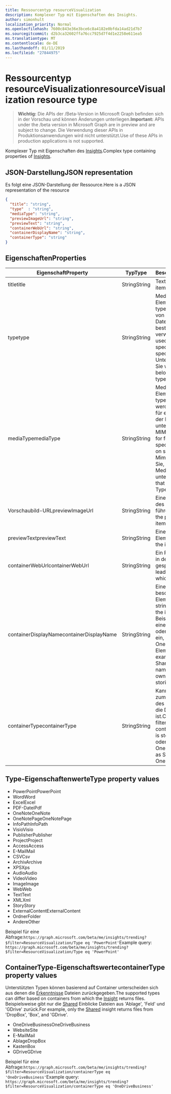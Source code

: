 ```yaml
---
title: Ressourcentyp resourceVisualization
description: Komplexer Typ mit Eigenschaften des Insights.
author: simonhult
localization_priority: Normal
ms.openlocfilehash: 7600c843e36e3bce6c8a4182e0bfda14ad21d7b7
ms.sourcegitcommit: d2b3ca32602ffa76cc7925d7f4d1e2258e611ea5
ms.translationtype: MT
ms.contentlocale: de-DE
ms.lasthandoff: 01/11/2019
ms.locfileid: "27844975"
---
```

# <a name="resourcevisualization-resource-type"></a><span data-ttu-id="615d0-103">Ressourcentyp resourceVisualization</span><span class="sxs-lookup"><span data-stu-id="615d0-103">resourceVisualization resource type</span></span>

> <span data-ttu-id="615d0-104">**Wichtig:** Die APIs der /Beta-Version in Microsoft Graph befinden sich in der Vorschau und können Änderungen unterliegen.</span><span class="sxs-lookup"><span data-stu-id="615d0-104">**Important:** APIs under the /beta version in Microsoft Graph are in preview and are subject to change.</span></span> <span data-ttu-id="615d0-105">Die Verwendung dieser APIs in Produktionsanwendungen wird nicht unterstützt.</span><span class="sxs-lookup"><span data-stu-id="615d0-105">Use of these APIs in production applications is not supported.</span></span>

<span data-ttu-id="615d0-106">Komplexer Typ mit Eigenschaften des [Insights](insights.md).</span><span class="sxs-lookup"><span data-stu-id="615d0-106">Complex type containing properties of [Insights](insights.md).</span></span>

## <a name="json-representation"></a><span data-ttu-id="615d0-107">JSON-Darstellung</span><span class="sxs-lookup"><span data-stu-id="615d0-107">JSON representation</span></span>

<span data-ttu-id="615d0-108">Es folgt eine JSON-Darstellung der Ressource.</span><span class="sxs-lookup"><span data-stu-id="615d0-108">Here is a JSON representation of the resource</span></span>

```json
{
  "title": "string",
  "type"  : "string",
  "mediaType": "string",
  "previewImageUrl": "string",
  "previewText": "string",
  "containerWebUrl": "string",
  "containerDisplayName": "string",
  "containerType": "string"
}
```

## <a name="properties"></a><span data-ttu-id="615d0-109">Eigenschaften</span><span class="sxs-lookup"><span data-stu-id="615d0-109">Properties</span></span>

| <span data-ttu-id="615d0-110">Eigenschaft</span><span class="sxs-lookup"><span data-stu-id="615d0-110">Property</span></span>              | <span data-ttu-id="615d0-111">Typ</span><span class="sxs-lookup"><span data-stu-id="615d0-111">Type</span></span>          | <span data-ttu-id="615d0-112">Beschreibung</span><span class="sxs-lookup"><span data-stu-id="615d0-112">Description</span></span>  |
| -------------         |---------------| -------------|
| <span data-ttu-id="615d0-113">title</span><span class="sxs-lookup"><span data-stu-id="615d0-113">title</span></span>                 | <span data-ttu-id="615d0-114">String</span><span class="sxs-lookup"><span data-stu-id="615d0-114">String</span></span>        | <span data-ttu-id="615d0-115">Text für das Element.</span><span class="sxs-lookup"><span data-stu-id="615d0-115">The item's title text.</span></span>               |
| <span data-ttu-id="615d0-116">type</span><span class="sxs-lookup"><span data-stu-id="615d0-116">type</span></span>              | <span data-ttu-id="615d0-117">String</span><span class="sxs-lookup"><span data-stu-id="615d0-117">String</span></span>        | <span data-ttu-id="615d0-118">Medientyp für das Element.</span><span class="sxs-lookup"><span data-stu-id="615d0-118">The item's media type.</span></span> <span data-ttu-id="615d0-119">Kann zum Filtern von für eine bestimmte Datei auf Grundlage eines bestimmten Typs verwendet werden.</span><span class="sxs-lookup"><span data-stu-id="615d0-119">Can be used for filtering for a specific file based on a specific type.</span></span> <span data-ttu-id="615d0-120">Unterstützte Typen finden Sie weiter unten.</span><span class="sxs-lookup"><span data-stu-id="615d0-120">See below for supported types.</span></span> |
| <span data-ttu-id="615d0-121">mediaType</span><span class="sxs-lookup"><span data-stu-id="615d0-121">mediaType</span></span>             | <span data-ttu-id="615d0-122">String</span><span class="sxs-lookup"><span data-stu-id="615d0-122">String</span></span>        | <span data-ttu-id="615d0-123">Medientyp für das Element.</span><span class="sxs-lookup"><span data-stu-id="615d0-123">The item's media type.</span></span> <span data-ttu-id="615d0-124">Kann für verwendet werden, für die Filterung für einen bestimmten Typ der Datei basierend auf unterstützten IANA Media MIME-Typen.</span><span class="sxs-lookup"><span data-stu-id="615d0-124">Can be used for for filtering for a specific type of file based on supported IANA Media Mime Types.</span></span> <span data-ttu-id="615d0-125">Beachten Sie, dass nicht alle Medien MIME-Typen unterstützt werden.</span><span class="sxs-lookup"><span data-stu-id="615d0-125">Note that not all Media Mime Types are supported.</span></span> |
| <span data-ttu-id="615d0-126">Vorschaubild-URL</span><span class="sxs-lookup"><span data-stu-id="615d0-126">previewImageUrl</span></span>       | <span data-ttu-id="615d0-127">String</span><span class="sxs-lookup"><span data-stu-id="615d0-127">String</span></span>        | <span data-ttu-id="615d0-128">Eine URL für das Element des Vorschaubilds führende.</span><span class="sxs-lookup"><span data-stu-id="615d0-128">A URL leading to the preview image for the item.</span></span> |
| <span data-ttu-id="615d0-129">previewText</span><span class="sxs-lookup"><span data-stu-id="615d0-129">previewText</span></span>           | <span data-ttu-id="615d0-130">String</span><span class="sxs-lookup"><span data-stu-id="615d0-130">String</span></span>        | <span data-ttu-id="615d0-131">Eine Vorschautext für das Element.</span><span class="sxs-lookup"><span data-stu-id="615d0-131">A preview text for the item.</span></span> |
| <span data-ttu-id="615d0-132">containerWebUrl</span><span class="sxs-lookup"><span data-stu-id="615d0-132">containerWebUrl</span></span>       | <span data-ttu-id="615d0-133">String</span><span class="sxs-lookup"><span data-stu-id="615d0-133">String</span></span>        | <span data-ttu-id="615d0-134">Ein Pfad zu dem Ordner, in dem das Element gespeichert ist.</span><span class="sxs-lookup"><span data-stu-id="615d0-134">A path leading to the folder in which the item is stored.</span></span> |
| <span data-ttu-id="615d0-135">containerDisplayName</span><span class="sxs-lookup"><span data-stu-id="615d0-135">containerDisplayName</span></span>  | <span data-ttu-id="615d0-136">String</span><span class="sxs-lookup"><span data-stu-id="615d0-136">String</span></span>        | <span data-ttu-id="615d0-137">Eine Zeichenfolge, die beschreibt, in dem das Element gespeichert ist.</span><span class="sxs-lookup"><span data-stu-id="615d0-137">A string describing where the item is stored.</span></span> <span data-ttu-id="615d0-138">Beispielsweise der Name einer SharePoint-Website oder den Benutzernamen ein, die den Besitzer der OneDrive, speichern das Element identifiziert.</span><span class="sxs-lookup"><span data-stu-id="615d0-138">For example, the name of a SharePoint site or the user name identifying the owner of the OneDrive storing the item.</span></span>  |
| <span data-ttu-id="615d0-139">containerType</span><span class="sxs-lookup"><span data-stu-id="615d0-139">containerType</span></span>         | <span data-ttu-id="615d0-140">String</span><span class="sxs-lookup"><span data-stu-id="615d0-140">String</span></span> | <span data-ttu-id="615d0-141">Kann verwendet werden, zum Filtern nach der Typ des Containers, in dem die Datei gespeichert ist.</span><span class="sxs-lookup"><span data-stu-id="615d0-141">Can be used for filtering by the type of container in which the file is stored.</span></span> <span data-ttu-id="615d0-142">Wie Website oder OneDriveBusiness.</span><span class="sxs-lookup"><span data-stu-id="615d0-142">Such as Site or OneDriveBusiness.</span></span>       |

## <a name="type-property-values"></a><span data-ttu-id="615d0-143">Type-Eigenschaftenwerte</span><span class="sxs-lookup"><span data-stu-id="615d0-143">Type property values</span></span>
-   <span data-ttu-id="615d0-144">PowerPoint</span><span class="sxs-lookup"><span data-stu-id="615d0-144">PowerPoint</span></span>
-   <span data-ttu-id="615d0-145">Word</span><span class="sxs-lookup"><span data-stu-id="615d0-145">Word</span></span>
-   <span data-ttu-id="615d0-146">Excel</span><span class="sxs-lookup"><span data-stu-id="615d0-146">Excel</span></span>
-   <span data-ttu-id="615d0-147">PDF-Datei</span><span class="sxs-lookup"><span data-stu-id="615d0-147">Pdf</span></span>
-   <span data-ttu-id="615d0-148">OneNote</span><span class="sxs-lookup"><span data-stu-id="615d0-148">OneNote</span></span>
-   <span data-ttu-id="615d0-149">OneNotePage</span><span class="sxs-lookup"><span data-stu-id="615d0-149">OneNotePage</span></span>
-   <span data-ttu-id="615d0-150">InfoPath</span><span class="sxs-lookup"><span data-stu-id="615d0-150">InfoPath</span></span>
-   <span data-ttu-id="615d0-151">Visio</span><span class="sxs-lookup"><span data-stu-id="615d0-151">Visio</span></span>
-   <span data-ttu-id="615d0-152">Publisher</span><span class="sxs-lookup"><span data-stu-id="615d0-152">Publisher</span></span>
-   <span data-ttu-id="615d0-153">Project</span><span class="sxs-lookup"><span data-stu-id="615d0-153">Project</span></span>
-   <span data-ttu-id="615d0-154">Access</span><span class="sxs-lookup"><span data-stu-id="615d0-154">Access</span></span>
-   <span data-ttu-id="615d0-155">E-Mail</span><span class="sxs-lookup"><span data-stu-id="615d0-155">Mail</span></span>
-   <span data-ttu-id="615d0-156">CSV</span><span class="sxs-lookup"><span data-stu-id="615d0-156">Csv</span></span>
-   <span data-ttu-id="615d0-157">Archiv</span><span class="sxs-lookup"><span data-stu-id="615d0-157">Archive</span></span>
-   <span data-ttu-id="615d0-158">XPS</span><span class="sxs-lookup"><span data-stu-id="615d0-158">Xps</span></span>
-   <span data-ttu-id="615d0-159">Audio</span><span class="sxs-lookup"><span data-stu-id="615d0-159">Audio</span></span>
-   <span data-ttu-id="615d0-160">Video</span><span class="sxs-lookup"><span data-stu-id="615d0-160">Video</span></span>
-   <span data-ttu-id="615d0-161">Image</span><span class="sxs-lookup"><span data-stu-id="615d0-161">Image</span></span>
-   <span data-ttu-id="615d0-162">Web</span><span class="sxs-lookup"><span data-stu-id="615d0-162">Web</span></span>
-   <span data-ttu-id="615d0-163">Text</span><span class="sxs-lookup"><span data-stu-id="615d0-163">Text</span></span>
-   <span data-ttu-id="615d0-164">XML</span><span class="sxs-lookup"><span data-stu-id="615d0-164">Xml</span></span>
-   <span data-ttu-id="615d0-165">Story</span><span class="sxs-lookup"><span data-stu-id="615d0-165">Story</span></span>
-   <span data-ttu-id="615d0-166">ExternalContent</span><span class="sxs-lookup"><span data-stu-id="615d0-166">ExternalContent</span></span>
-   <span data-ttu-id="615d0-167">Ordner</span><span class="sxs-lookup"><span data-stu-id="615d0-167">Folder</span></span>
-   <span data-ttu-id="615d0-168">Andere</span><span class="sxs-lookup"><span data-stu-id="615d0-168">Other</span></span>

<span data-ttu-id="615d0-169">Beispiel für eine Abfrage:`https://graph.microsoft.com/beta/me/insights/trending?$filter=ResourceVisualization/Type eq 'PowerPoint'`</span><span class="sxs-lookup"><span data-stu-id="615d0-169">Example query: `https://graph.microsoft.com/beta/me/insights/trending?$filter=ResourceVisualization/Type eq 'PowerPoint'`</span></span>

## <a name="containertype-property-values"></a><span data-ttu-id="615d0-170">ContainerType-Eigenschaftswerte</span><span class="sxs-lookup"><span data-stu-id="615d0-170">containerType property values</span></span>
<span data-ttu-id="615d0-171">Unterstützten Typen können basierend auf Container unterscheiden sich aus denen die [Erkenntnisse](insights.md) Dateien zurückgegeben.</span><span class="sxs-lookup"><span data-stu-id="615d0-171">The supported types can differ based on containers from which the [Insight](insights.md) returns files.</span></span> <span data-ttu-id="615d0-172">Beispielsweise gibt nur die [Shared](insights-shared.md) Einblicke Dateien aus 'Ablage', 'Feld' und 'GDrive' zurück.</span><span class="sxs-lookup"><span data-stu-id="615d0-172">For example, only the [Shared](insights-shared.md) insight returns files from 'DropBox', 'Box', and 'GDrive'.</span></span>

-   <span data-ttu-id="615d0-173">OneDriveBusiness</span><span class="sxs-lookup"><span data-stu-id="615d0-173">OneDriveBusiness</span></span>
-   <span data-ttu-id="615d0-174">Website</span><span class="sxs-lookup"><span data-stu-id="615d0-174">Site</span></span>
-   <span data-ttu-id="615d0-175">E-Mail</span><span class="sxs-lookup"><span data-stu-id="615d0-175">Mail</span></span>
-   <span data-ttu-id="615d0-176">Ablage</span><span class="sxs-lookup"><span data-stu-id="615d0-176">DropBox</span></span>
-   <span data-ttu-id="615d0-177">Kasten</span><span class="sxs-lookup"><span data-stu-id="615d0-177">Box</span></span>
-   <span data-ttu-id="615d0-178">GDrive</span><span class="sxs-lookup"><span data-stu-id="615d0-178">GDrive</span></span>

<span data-ttu-id="615d0-179">Beispiel für eine Abfrage:`https://graph.microsoft.com/beta/me/insights/trending?$filter=ResourceVisualization/containerType eq 'OneDriveBusiness'`</span><span class="sxs-lookup"><span data-stu-id="615d0-179">Example query: `https://graph.microsoft.com/beta/me/insights/trending?$filter=ResourceVisualization/containerType eq 'OneDriveBusiness'`</span></span>
